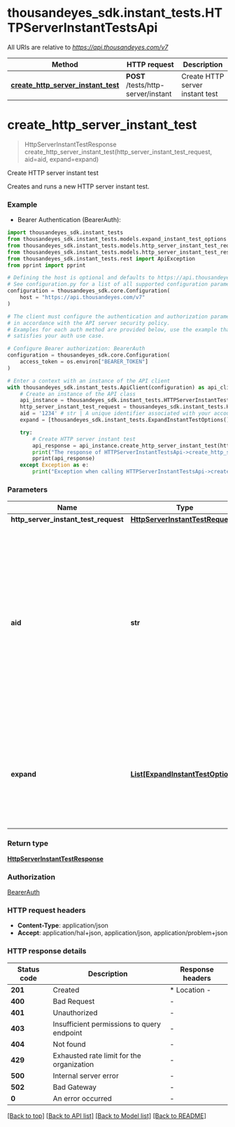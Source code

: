 # thousandeyes_sdk.instant_tests.HTTPServerInstantTestsApi

All URIs are relative to *https://api.thousandeyes.com/v7*

Method | HTTP request | Description
------------- | ------------- | -------------
[**create_http_server_instant_test**](HTTPServerInstantTestsApi.md#create_http_server_instant_test) | **POST** /tests/http-server/instant | Create HTTP server instant test


# **create_http_server_instant_test**
> HttpServerInstantTestResponse create_http_server_instant_test(http_server_instant_test_request, aid=aid, expand=expand)

Create HTTP server instant test

Creates and runs a new HTTP server instant test.

### Example

* Bearer Authentication (BearerAuth):

```python
import thousandeyes_sdk.instant_tests
from thousandeyes_sdk.instant_tests.models.expand_instant_test_options import ExpandInstantTestOptions
from thousandeyes_sdk.instant_tests.models.http_server_instant_test_request import HttpServerInstantTestRequest
from thousandeyes_sdk.instant_tests.models.http_server_instant_test_response import HttpServerInstantTestResponse
from thousandeyes_sdk.instant_tests.rest import ApiException
from pprint import pprint

# Defining the host is optional and defaults to https://api.thousandeyes.com/v7
# See configuration.py for a list of all supported configuration parameters.
configuration = thousandeyes_sdk.core.Configuration(
    host = "https://api.thousandeyes.com/v7"
)

# The client must configure the authentication and authorization parameters
# in accordance with the API server security policy.
# Examples for each auth method are provided below, use the example that
# satisfies your auth use case.

# Configure Bearer authorization: BearerAuth
configuration = thousandeyes_sdk.core.Configuration(
    access_token = os.environ["BEARER_TOKEN"]
)

# Enter a context with an instance of the API client
with thousandeyes_sdk.instant_tests.ApiClient(configuration) as api_client:
    # Create an instance of the API class
    api_instance = thousandeyes_sdk.instant_tests.HTTPServerInstantTestsApi(api_client)
    http_server_instant_test_request = thousandeyes_sdk.instant_tests.HttpServerInstantTestRequest() # HttpServerInstantTestRequest | 
    aid = '1234' # str | A unique identifier associated with your account group. You can retrieve your `AccountGroupId` from the `/account-groups` endpoint. Note that you must be assigned to the target account group. Specifying this parameter without being assigned to the target account group will result in an error response. (optional)
    expand = [thousandeyes_sdk.instant_tests.ExpandInstantTestOptions()] # List[ExpandInstantTestOptions] | (Optional) Indicates if the test sub-resources should be expanded. Defaults to no expansion. To expand the `agents` sub-resource, use the query `?expand=agent`. (optional)

    try:
        # Create HTTP server instant test
        api_response = api_instance.create_http_server_instant_test(http_server_instant_test_request, aid=aid, expand=expand)
        print("The response of HTTPServerInstantTestsApi->create_http_server_instant_test:\n")
        pprint(api_response)
    except Exception as e:
        print("Exception when calling HTTPServerInstantTestsApi->create_http_server_instant_test: %s\n" % e)
```



### Parameters


Name | Type | Description  | Notes
------------- | ------------- | ------------- | -------------
 **http_server_instant_test_request** | [**HttpServerInstantTestRequest**](HttpServerInstantTestRequest.md)|  | 
 **aid** | **str**| A unique identifier associated with your account group. You can retrieve your &#x60;AccountGroupId&#x60; from the &#x60;/account-groups&#x60; endpoint. Note that you must be assigned to the target account group. Specifying this parameter without being assigned to the target account group will result in an error response. | [optional] 
 **expand** | [**List[ExpandInstantTestOptions]**](ExpandInstantTestOptions.md)| (Optional) Indicates if the test sub-resources should be expanded. Defaults to no expansion. To expand the &#x60;agents&#x60; sub-resource, use the query &#x60;?expand&#x3D;agent&#x60;. | [optional] 

### Return type

[**HttpServerInstantTestResponse**](HttpServerInstantTestResponse.md)

### Authorization

[BearerAuth](../README.md#BearerAuth)

### HTTP request headers

 - **Content-Type**: application/json
 - **Accept**: application/hal+json, application/json, application/problem+json

### HTTP response details

| Status code | Description | Response headers |
|-------------|-------------|------------------|
**201** | Created |  * Location -  <br>  |
**400** | Bad Request |  -  |
**401** | Unauthorized |  -  |
**403** | Insufficient permissions to query endpoint |  -  |
**404** | Not found |  -  |
**429** | Exhausted rate limit for the organization |  -  |
**500** | Internal server error |  -  |
**502** | Bad Gateway |  -  |
**0** | An error occurred |  -  |

[[Back to top]](#) [[Back to API list]](../README.md#documentation-for-api-endpoints) [[Back to Model list]](../README.md#documentation-for-models) [[Back to README]](../README.md)

